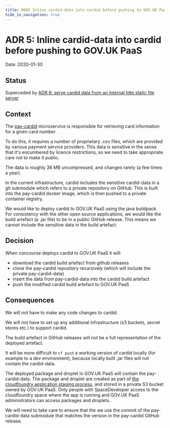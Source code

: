 ```yaml
---
title: 0005 Inline cardid-data into cardid before pushing to GOV.UK PaaS
hide_in_navigation: true
---
```


# ADR 5: Inline cardid-data into cardid before pushing to GOV.UK PaaS

Date: 2020-01-30

## Status

Superceded by [ADR 6: serve cardid data from an internal http static file server](0006-serve-cardid-data-from-an-internal-http-static-file-server.html)

## Context

The [pay-cardid](https://github.com/alphagov/pay-cardid) microservice is
responsible for retrieving card information for a given card number.

To do this, it requires a number of proprietary .csv files, which are provided
by various payment service providers. This data is sensitive in the sense
that it's encumbered by licence restrictions, so we need to take appropriate care
not to make it public.

The data is roughly 36 MB uncompressed, and changes rarely (a few times a year).

In the current infrastructure, cardid includes the sensitive cardid-data in a git
submodule which refers to a private repository on GitHub. This is built into the
pay-cardid docker image, which is then pushed to a private container registry.

We would like to deploy cardid to GOV.UK PaaS using the java buildpack. For
consistency with the other open source applications, we would like the build
artefact (a .jar file) to be in a public GitHub release. This means we cannot
include the sensitive data in the build artefact.

## Decision

When concourse deploys cardid to GOV.UK PaaS it will:

* download the cardid build artefact from github releases
* clone the pay-cardid repository recursively (which will include the private pay-cardid-data)
* insert the data from pay-cardid-data into the cardid build artefact
* push the modified cardid build artefact to GOV.UK PaaS

## Consequences

We will not have to make any code changes to cardid.

We will not have to set up any additional infrastructure (s3 buckets, secret
stores etc.) to support cardid.

The build artefact in GitHub releases will not be a full representation of
the deployed artefact.

It will be more difficult to `cf push` a working version of cardid locally
(for example to a dev environment), because locally built .jar files will not
contain the cardid-data.

The deployed package and droplet in GOV.UK PaaS will contain the pay-cardid-data.
The package and droplet are created as part of
[the cloudfoundry application staging process](https://docs.cloudfoundry.org/concepts/how-applications-are-staged.html),
and stored in a private S3 bucket owned by GOV.UK PaaS. Only people with
SpaceDeveloper access to the cloudfoundry space where the app is running and
GOV.UK PaaS administrators can access packages and droplets.

We will need to take care to ensure that the we use the commit of the
pay-cardid-data submodule that matches the version in the pay-cardid GitHub
release.
